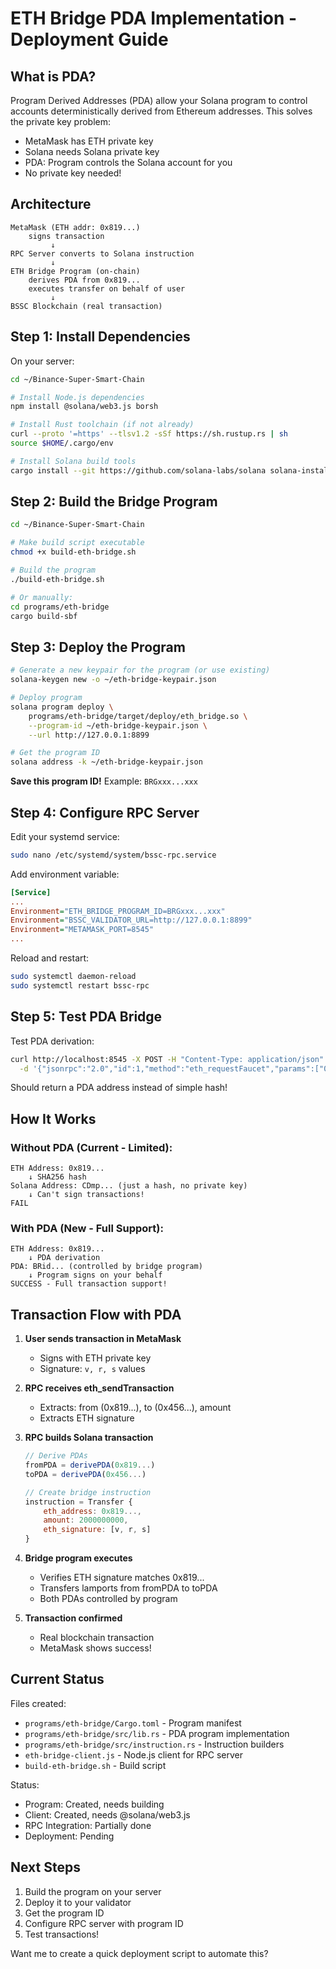 # ETH Bridge PDA Implementation - Deployment Guide

## What is PDA?

Program Derived Addresses (PDA) allow your Solana program to control accounts deterministically derived from Ethereum addresses. This solves the private key problem:

- MetaMask has ETH private key
- Solana needs Solana private key
- PDA: Program controls the Solana account for you
- No private key needed!

## Architecture

```
MetaMask (ETH addr: 0x819...) 
    signs transaction
         ↓
RPC Server converts to Solana instruction
         ↓
ETH Bridge Program (on-chain)
    derives PDA from 0x819...
    executes transfer on behalf of user
         ↓
BSSC Blockchain (real transaction)
```

## Step 1: Install Dependencies

On your server:

```bash
cd ~/Binance-Super-Smart-Chain

# Install Node.js dependencies
npm install @solana/web3.js borsh

# Install Rust toolchain (if not already)
curl --proto '=https' --tlsv1.2 -sSf https://sh.rustup.rs | sh
source $HOME/.cargo/env

# Install Solana build tools
cargo install --git https://github.com/solana-labs/solana solana-install
```

## Step 2: Build the Bridge Program

```bash
cd ~/Binance-Super-Smart-Chain

# Make build script executable
chmod +x build-eth-bridge.sh

# Build the program
./build-eth-bridge.sh

# Or manually:
cd programs/eth-bridge
cargo build-sbf
```

## Step 3: Deploy the Program

```bash
# Generate a new keypair for the program (or use existing)
solana-keygen new -o ~/eth-bridge-keypair.json

# Deploy program
solana program deploy \
    programs/eth-bridge/target/deploy/eth_bridge.so \
    --program-id ~/eth-bridge-keypair.json \
    --url http://127.0.0.1:8899

# Get the program ID
solana address -k ~/eth-bridge-keypair.json
```

**Save this program ID!** Example: `BRGxxx...xxx`

## Step 4: Configure RPC Server

Edit your systemd service:

```bash
sudo nano /etc/systemd/system/bssc-rpc.service
```

Add environment variable:

```ini
[Service]
...
Environment="ETH_BRIDGE_PROGRAM_ID=BRGxxx...xxx"
Environment="BSSC_VALIDATOR_URL=http://127.0.0.1:8899"
Environment="METAMASK_PORT=8545"
...
```

Reload and restart:

```bash
sudo systemctl daemon-reload
sudo systemctl restart bssc-rpc
```

## Step 5: Test PDA Bridge

Test PDA derivation:

```bash
curl http://localhost:8545 -X POST -H "Content-Type: application/json" \
  -d '{"jsonrpc":"2.0","id":1,"method":"eth_requestFaucet","params":["0x819BF6791d055c3dAbe3bAc8D2DA6e9Da6FB5718"]}'
```

Should return a PDA address instead of simple hash!

## How It Works

### Without PDA (Current - Limited):
```
ETH Address: 0x819...
    ↓ SHA256 hash
Solana Address: CDmp... (just a hash, no private key)
    ↓ Can't sign transactions!
FAIL
```

### With PDA (New - Full Support):
```
ETH Address: 0x819...
    ↓ PDA derivation
PDA: BRid... (controlled by bridge program)
    ↓ Program signs on your behalf
SUCCESS - Full transaction support!
```

## Transaction Flow with PDA

1. **User sends transaction in MetaMask**
   - Signs with ETH private key
   - Signature: `v, r, s` values

2. **RPC receives eth_sendTransaction**
   - Extracts: from (0x819...), to (0x456...), amount
   - Extracts ETH signature

3. **RPC builds Solana transaction**
   ```javascript
   // Derive PDAs
   fromPDA = derivePDA(0x819...)
   toPDA = derivePDA(0x456...)
   
   // Create bridge instruction
   instruction = Transfer {
       eth_address: 0x819...,
       amount: 2000000000,
       eth_signature: [v, r, s]
   }
   ```

4. **Bridge program executes**
   - Verifies ETH signature matches 0x819...
   - Transfers lamports from fromPDA to toPDA
   - Both PDAs controlled by program

5. **Transaction confirmed**
   - Real blockchain transaction
   - MetaMask shows success!

## Current Status

Files created:
- `programs/eth-bridge/Cargo.toml` - Program manifest
- `programs/eth-bridge/src/lib.rs` - PDA program implementation  
- `programs/eth-bridge/src/instruction.rs` - Instruction builders
- `eth-bridge-client.js` - Node.js client for RPC server
- `build-eth-bridge.sh` - Build script

Status:
- Program: Created, needs building
- Client: Created, needs @solana/web3.js
- RPC Integration: Partially done
- Deployment: Pending

## Next Steps

1. Build the program on your server
2. Deploy it to your validator
3. Get the program ID
4. Configure RPC server with program ID
5. Test transactions!

Want me to create a quick deployment script to automate this?

